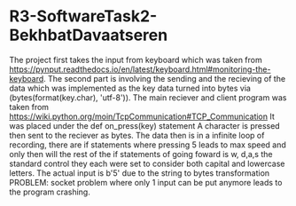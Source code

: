# R3-SoftwareTask2-BekhbatDavaatseren
 The project first takes the input from keyboard which was taken from https://pynput.readthedocs.io/en/latest/keyboard.html#monitoring-the-keyboard. 
 The second part is involving the sending and the recieving of the data which was implemented as the key data turned into bytes via (bytes(format(key.char), 'utf-8')). The main reciever and client program was taken from https://wiki.python.org/moin/TcpCommunication#TCP_Communication
 It was placed under the def on_press(key) statement
A character is pressed then sent to the reciever as bytes.
The data then is in a infinite loop of recording, there are if statements where pressing 5 leads to max speed and only then will the rest of the if statements of going foward is w, d,a,s the standard control they each were set to consider both capital and lowercase letters. 
The actual input is b'5' due to the string to bytes transformation  
PROBLEM: socket problem where only 1 input can be put anymore leads to the program crashing.  
